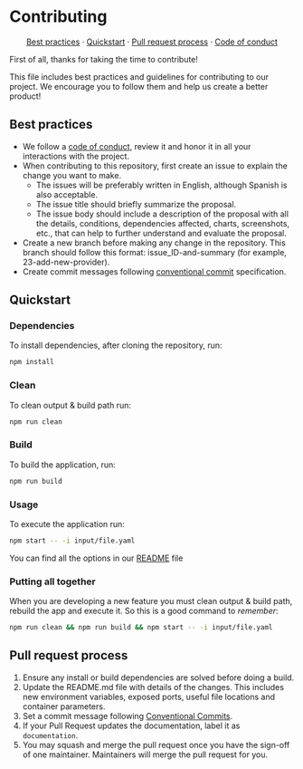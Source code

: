# Contributing

<p align="center">
<a href="#best-practices">Best practices</a> ·
<a href="#quickstart">Quickstart</a> ·
<a href="#pull-request-process">Pull request process</a> ·
<a href="#code-of-conduct">Code of conduct</a>
</p>

First of all, thanks for taking the time to contribute!

This file includes best practices and guidelines for contributing to our
project. We encourage you to follow them and help us create a better product!

## Best practices

- We follow a [code of conduct](#code-of-conduct), review it and honor it in all
  your interactions with the project.
- When contributing to this repository, first create an issue to explain the
  change you want to make.
  - The issues will be preferably written in English, although Spanish is
    also acceptable.
  - The issue title should briefly summarize the proposal.
  - The issue body should include a description of the proposal with all the
    details, conditions, dependencies affected, charts, screenshots, etc.,
    that can help to further understand and evaluate the proposal.
- Create a new branch before making any change in the repository. This branch
  should follow this format: issue_ID-and-summary (for example,
  23-add-new-provider).
- Create commit messages following [conventional commit](https://conventionalcommits.org) specification.

## Quickstart

### Dependencies

To install dependencies, after cloning the repository, run:

```bash
npm install
```

### Clean

To clean output & build path run:

```bash
npm run clean
```

### Build

To build the application, run:

```bash
npm run build
```

### Usage

To execute the application run:

```bash
npm start -- -i input/file.yaml
```

You can find all the options in our [README](./README.md) file

### Putting all together

When you are developing a new feature you must clean output & build path, rebuild the app and execute it. So this is a good command to _remember_:

```bash
npm run clean && npm run build && npm start -- -i input/file.yaml
```

## Pull request process

1. Ensure any install or build dependencies are solved before doing a build.
1. Update the README.md file with details of the changes. This includes new
   environment variables, exposed ports, useful file locations and container
   parameters.
1. Set a commit message following [Conventional Commits](https://www.conventionalcommits.org/).
1. If your Pull Request updates the documentation, label it as `documentation`.
1. You may squash and merge the pull request once you have the sign-off of one
   maintainer. Maintainers will merge the pull request for you.
